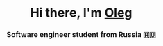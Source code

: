 <h1 align="center">Hi there, I'm <a href="vk.com/o_agafon" target="_blank">Oleg</a></h1>
<h3 align="center">Software engineer student from Russia 🇷🇺</h3>
